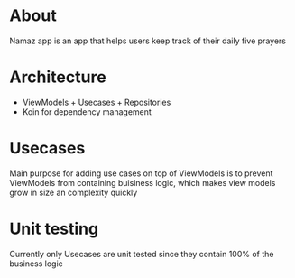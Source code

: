 # About

Namaz app is an app that helps users keep track of their daily five prayers

# Architecture

- ViewModels + Usecases + Repositories
- Koin for dependency management

# Usecases

Main purpose for adding use cases on top of ViewModels is to prevent ViewModels from containing buisiness logic, which makes view models grow in size an complexity quickly

# Unit testing

Currently only Usecases are unit tested since they contain 100% of the business logic
